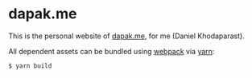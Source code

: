 # dapak.me
This is the personal website of [dapak.me](https://dapak.github.io/), for me (Daniel Khodaparast).

All dependent assets can be bundled using [webpack](https://webpack.js.org/) via [yarn](https://yarnpkg.com/):
```
$ yarn build
```